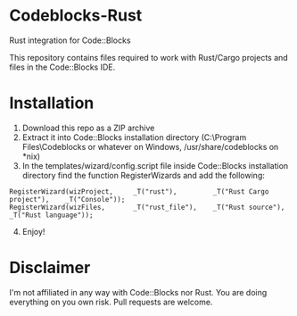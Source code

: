 # Codeblocks-Rust
Rust integration for Code::Blocks

This repository contains files required to work with Rust/Cargo projects and files in the Code::Blocks IDE.

# Installation
1. Download this repo as a ZIP archive
2. Extract it into Code::Blocks installation directory (C:\Program Files\Codeblocks or whatever on Windows, /usr/share/codeblocks on *nix)
3. In the templates/wizard/config.script file inside Code::Blocks installation directory find the function RegisterWizards and add the following:
```
RegisterWizard(wizProject,     _T("rust"),         _T("Rust Cargo project"),    _T("Console"));
RegisterWizard(wizFiles,       _T("rust_file"),    _T("Rust source"),           _T("Rust language"));
```
4. Enjoy!

# Disclaimer
I'm not affiliated in any way with Code::Blocks nor Rust. You are doing everything on you own risk. Pull requests are welcome.
